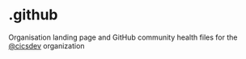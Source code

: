 # .github

Organisation landing page and GitHub community health files for the [@cicsdev](https://github.com/cicsdev) organization
